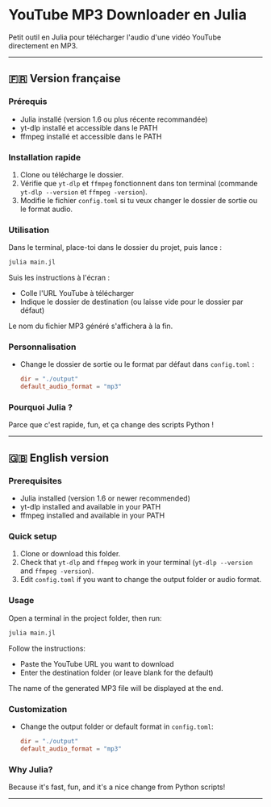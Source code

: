 # YouTube MP3 Downloader en Julia

Petit outil en Julia pour télécharger l'audio d'une vidéo YouTube directement en MP3.

---

## 🇫🇷 Version française

### Prérequis
- Julia installé (version 1.6 ou plus récente recommandée)
- yt-dlp installé et accessible dans le PATH
- ffmpeg installé et accessible dans le PATH

### Installation rapide
1. Clone ou télécharge le dossier.
2. Vérifie que `yt-dlp` et `ffmpeg` fonctionnent dans ton terminal (commande `yt-dlp --version` et `ffmpeg -version`).
3. Modifie le fichier `config.toml` si tu veux changer le dossier de sortie ou le format audio.

### Utilisation
Dans le terminal, place-toi dans le dossier du projet, puis lance :

```bash
julia main.jl
```

Suis les instructions à l'écran :
- Colle l'URL YouTube à télécharger
- Indique le dossier de destination (ou laisse vide pour le dossier par défaut)

Le nom du fichier MP3 généré s'affichera à la fin.

### Personnalisation
- Change le dossier de sortie ou le format par défaut dans `config.toml` :
  ```toml
  dir = "./output"
  default_audio_format = "mp3"
  ```

### Pourquoi Julia ?
Parce que c'est rapide, fun, et ça change des scripts Python !

---

## 🇬🇧 English version

### Prerequisites
- Julia installed (version 1.6 or newer recommended)
- yt-dlp installed and available in your PATH
- ffmpeg installed and available in your PATH

### Quick setup
1. Clone or download this folder.
2. Check that `yt-dlp` and `ffmpeg` work in your terminal (`yt-dlp --version` and `ffmpeg -version`).
3. Edit `config.toml` if you want to change the output folder or audio format.

### Usage
Open a terminal in the project folder, then run:

```bash
julia main.jl
```

Follow the instructions:
- Paste the YouTube URL you want to download
- Enter the destination folder (or leave blank for the default)

The name of the generated MP3 file will be displayed at the end.

### Customization
- Change the output folder or default format in `config.toml`:
  ```toml
  dir = "./output"
  default_audio_format = "mp3"
  ```

### Why Julia?
Because it's fast, fun, and it's a nice change from Python scripts!

---


